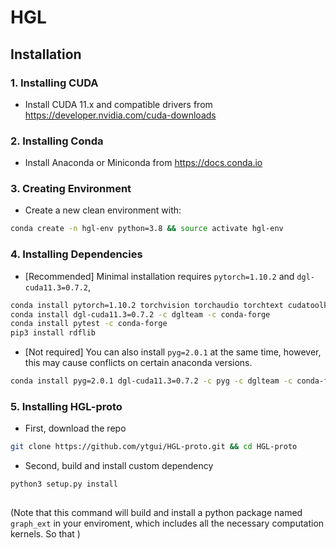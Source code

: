 # HGL

## Installation

### 1. Installing CUDA
+ Install CUDA 11.x and compatible drivers from https://developer.nvidia.com/cuda-downloads

### 2. Installing Conda
+ Install Anaconda or Miniconda from https://docs.conda.io

### 3. Creating Environment
+ Create a new clean environment with:
```bash
conda create -n hgl-env python=3.8 && source activate hgl-env
```

### 4. Installing Dependencies
+ [Recommended] Minimal installation requires `pytorch=1.10.2` and `dgl-cuda11.3=0.7.2`, 
```bash
conda install pytorch=1.10.2 torchvision torchaudio torchtext cudatoolkit=11.3 -c pytorch -c conda-forge
conda install dgl-cuda11.3=0.7.2 -c dglteam -c conda-forge
conda install pytest -c conda-forge
pip3 install rdflib
```

+ [Not required] You can also install `pyg=2.0.1` at the same time, however, this may cause conflicts on certain anaconda versions.
```bash
conda install pyg=2.0.1 dgl-cuda11.3=0.7.2 -c pyg -c dglteam -c conda-forge
```

### 5. Installing HGL-proto
+ First, download the repo
```bash
git clone https://github.com/ytgui/HGL-proto.git && cd HGL-proto
```

+ Second, build and install custom dependency
```
python3 setup.py install
```


## 
(Note that this command will build and install a python package named `graph_ext` in your enviroment, which includes all the necessary computation kernels. So that )

